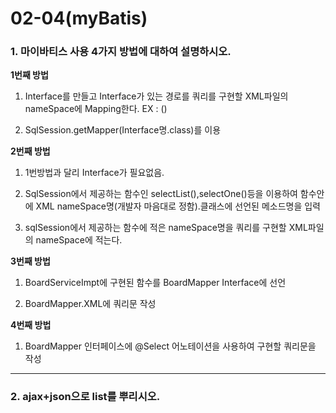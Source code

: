 # 02-04(myBatis)

### 1. 마이바티스 사용 4가지 방법에 대하여 설명하시오.

**1번째 방법**

1. Interface를 만들고 Interface가 있는 경로를 쿼리를 구현할 XML파일의 nameSpace에 Mapping한다. EX : (<mapper namespace="edu.bit.ex.one.IBDao">)



 2. SqlSession.getMapper(Interface명.class)를 이용



**2번째 방법**

 1. 1번방법과 달리 Interface가 필요없음.

 2. SqlSession에서 제공하는 함수인 selectList(),selectOne()등을 이용하여 함수안에 XML nameSpace명(개발자 마음대로 정함).클래스에 선언된 메소드명을 입력 



3. sqlSession에서 제공하는 함수에 적은 nameSpace명을 쿼리를 구현할 XML파일의 nameSpace에 적는다.



**3번째 방법**

 1. BoardServiceImpt에 구현된 함수를 BoardMapper Interface에 선언



 2. BoardMapper.XML에 쿼리문 작성



**4번째 방법**

 1. BoardMapper 인터페이스에 @Select 어노테이션을 사용하여 구현할 쿼리문을 작성


---

### 2. ajax+json으로 list를 뿌리시오.
